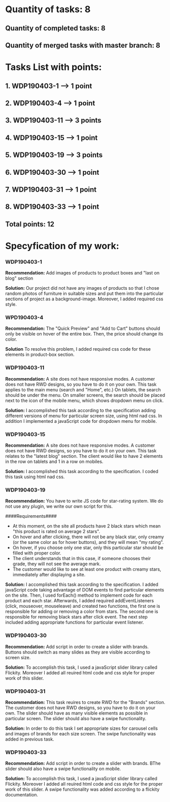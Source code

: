 # Quantity of tasks: 8

## Quantity of completed tasks: 8

## Quantity of merged tasks with master branch: 8

# Tasks List with points:

## 1. WDP190403-1 --> 1 point

## 2. WDP190403-4 --> 1 point

## 3. WDP190403-11 --> 3 points

## 4. WDP190403-15 --> 1 point

## 5. WDP190403-19 --> 3 points

## 6. WDP190403-30 --> 1 point

## 7. WDP190403-31 --> 1 point

## 8. WDP190403-33 --> 1 point

## Total points: 12

# Specyfication of my work:

### WDP190403-1

**Recommendation:** Add images of products to product boxes and "last on blog" section

**Solution:** Our project did not have any images of products so that I chose random photos of furniture in suitable sizes and put them into the particular sections of project as a background-image. Moreover, I added required css style.

### WPD190403-4

**Recommendation:** The "Quick Preview" and "Add to Cart" buttons should only be visible on hover of the entire box. Then, the price should change its color.

**Solution** To resolve this problem, I added required css code for these elements in product-box section.

### WDP190403-11

**Recommendation:** A site does not have responsive modes. A customer does not have RWD designs, so you have to do it on your own. This task applies to the main menu (search and "Home", etc.) On tablets, the search should be under the menu. On smaller screens, the search should be placed next to the icon of the mobile menu, which shows dropdown menu on click.

**Solution:** I accomplished this task according to the specification adding different versions of menu for particular screen size, using html nad css. In addition I implemented a javaScript code for dropdown menu for mobile.

### WDP190403-15

**Recommendation:** A site does not have responsive modes. A customer does not have RWD designs, so you have to do it on your own. This task relates to the "latest blog" section. The client would like to have 2 elements in the row on tablets and 1 in a row on mobiles.

**Solution:** I accomplished this task according to the specification. I coded this task using html nad css.

### WDP190403-19

**Recommendation:** You have to write JS code for star-rating system. We do not use any plugin, we write our own script for this.

####Requirements####

- At this moment, on the site all products have 2 black stars which mean "this product is rated on average 2 stars".
- On hover and after clicking, there will not be any black star, only creamy (or the same color as for hover buttons), and they will mean "my rating".
- On hover, if you choose only one star, only this particular star should be filled with proper color.
- The client understands that in this case, if someone chooses their grade, they will not see the average mark.
- The customer would like to see at least one product with creamy stars, immediately after displaying a site.

**Solution:** I accomplished this task according to the specification. I added javaScript code taking advantage of DOM events to find particular elements on the site. Then, I used forEach() method to implement code for each product and each star. Afterwards, I added required addEventListeners (click, mouseover, mouseleave) and created two functions, the first one is responsible for adding or removing a color from stars. The second one is responsible for removing black stars after click event. The next step included adding appropriate functions for particular event listener.

### WDP190403-30

**Recommendation:** Add script in order to create a slider with brands. Buttons should switch as many slides as they are visible according to screen size.

**Solution:** To accomplish this task, I used a javaScript slider library called Flickity. Moreover I added all reuired html code and css style for proper work of this slider.

### WDP190403-31

**Recommendation:** This task reuires to create RWD for the "Brands" section. The customer does not have RWD designs, so you have to do it on your own. The slider should have as many visible elements as possible in particular screen. The slider should also have a swipe functionality.

**Solution:** In order to do this task I set appropriate sizes for carousel cells and images of brands for each size screen. The swipe functionality was added in previous task.

### WDP190403-33

**Recommendation:** Add script in order to create a slider with brands. BThe slider should also have a swipe functionality on mobile.

**Solution:** To accomplish this task, I used a javaScript slider library called Flickity. Moreover I added all reuired html code and css style for the proper work of this slider. A swipe functionality was added according to a flickity documentation.

